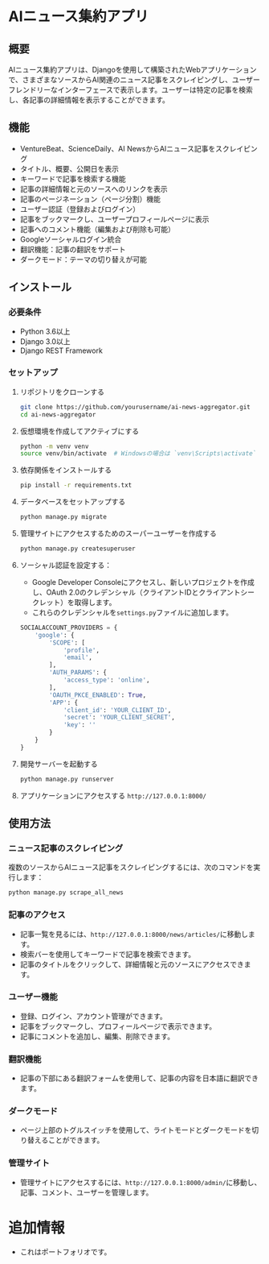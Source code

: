 # AIニュース集約アプリ

## 概要
AIニュース集約アプリは、Djangoを使用して構築されたWebアプリケーションで、さまざまなソースからAI関連のニュース記事をスクレイピングし、ユーザーフレンドリーなインターフェースで表示します。ユーザーは特定の記事を検索し、各記事の詳細情報を表示することができます。

## 機能
- VentureBeat、ScienceDaily、AI NewsからAIニュース記事をスクレイピング
- タイトル、概要、公開日を表示
- キーワードで記事を検索する機能
- 記事の詳細情報と元のソースへのリンクを表示
- 記事のページネーション（ページ分割）機能
- ユーザー認証（登録およびログイン）
- 記事をブックマークし、ユーザープロフィールページに表示
- 記事へのコメント機能（編集および削除も可能）
- Googleソーシャルログイン統合
- 翻訳機能：記事の翻訳をサポート
- ダークモード：テーマの切り替えが可能

## インストール

### 必要条件
- Python 3.6以上
- Django 3.0以上
- Django REST Framework

### セットアップ
1. リポジトリをクローンする
    ```bash
    git clone https://github.com/yourusername/ai-news-aggregator.git
    cd ai-news-aggregator
    ```

2. 仮想環境を作成してアクティブにする
    ```bash
    python -m venv venv
    source venv/bin/activate  # Windowsの場合は `venv\Scripts\activate`
    ```

3. 依存関係をインストールする
    ```bash
    pip install -r requirements.txt
    ```

4. データベースをセットアップする
    ```bash
    python manage.py migrate
    ```

5. 管理サイトにアクセスするためのスーパーユーザーを作成する
    ```bash
    python manage.py createsuperuser
    ```

6. ソーシャル認証を設定する：
   - Google Developer Consoleにアクセスし、新しいプロジェクトを作成し、OAuth 2.0のクレデンシャル（クライアントIDとクライアントシークレット）を取得します。
   - これらのクレデンシャルを`settings.py`ファイルに追加します。
    ```python
    SOCIALACCOUNT_PROVIDERS = {
        'google': {
            'SCOPE': [
                'profile',
                'email',
            ],
            'AUTH_PARAMS': {
                'access_type': 'online',
            ],
            'OAUTH_PKCE_ENABLED': True,
            'APP': {
                'client_id': 'YOUR_CLIENT_ID',
                'secret': 'YOUR_CLIENT_SECRET',
                'key': ''
            }
        }
    }
    ```

7. 開発サーバーを起動する
    ```bash
    python manage.py runserver
    ```

8. アプリケーションにアクセスする `http://127.0.0.1:8000/`

## 使用方法

### ニュース記事のスクレイピング
複数のソースからAIニュース記事をスクレイピングするには、次のコマンドを実行します：
```bash
python manage.py scrape_all_news
```

### 記事のアクセス
- 記事一覧を見るには、`http://127.0.0.1:8000/news/articles/`に移動します。
- 検索バーを使用してキーワードで記事を検索できます。
- 記事のタイトルをクリックして、詳細情報と元のソースにアクセスできます。

### ユーザー機能
- 登録、ログイン、アカウント管理ができます。
- 記事をブックマークし、プロフィールページで表示できます。
- 記事にコメントを追加し、編集、削除できます。

### 翻訳機能
- 記事の下部にある翻訳フォームを使用して、記事の内容を日本語に翻訳できます。

### ダークモード
- ページ上部のトグルスイッチを使用して、ライトモードとダークモードを切り替えることができます。

### 管理サイト
- 管理サイトにアクセスするには、`http://127.0.0.1:8000/admin/`に移動し、記事、コメント、ユーザーを管理します。


# 追加情報

- これはポートフォリオです。